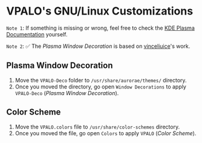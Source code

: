 # VPALO's GNU/Linux Customizations

`Note 1`: If something is missing or wrong, feel free to check the [KDE Plasma Documentation](https://develop.kde.org/docs/plasma/) yourself.

`Note 2`: ✅ The *Plasma Window Decoration* is based on [vinceliuice](https://github.com/vinceliuice/MacSonoma-kde)'s work.

## Plasma Window Decoration
1. Move the `VPALO-Deco` folder to `/usr/share/aurorae/themes/` directory.
2. Once you moved the directory, go open  `Window Decorations` to apply `VPALO-Deco` (*Plasma Window Decoration*).

## Color Scheme
1. Move the `VPALO.colors` file to `/usr/share/color-schemes` directory.
2. Once you moved the file, go open `Colors` to apply `VPALO` (*Color Scheme*).
